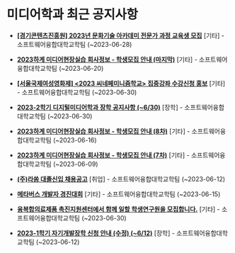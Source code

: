 # 미디어학과 최근 공지사항

* **[[경기콘텐츠진흥원] 2023년 문화기술 아카데미 전문가 과정 교육생 모집](https://media.ajou.ac.kr/media/board/board01.jsp?mode=view&amp;article_no=235649&amp;board_wrapper=%2Fmedia%2Fboard%2Fboard01.jsp&amp;pager.offset=0&amp;board_no=304)**
 [기타] - 소프트웨어융합대학교학팀 (~2023-06-28)

* **[2023하계 미디어현장실습 회사정보 - 학생모집 안내 (마지막)](https://media.ajou.ac.kr/media/board/board01.jsp?mode=view&amp;article_no=235588&amp;board_wrapper=%2Fmedia%2Fboard%2Fboard01.jsp&amp;pager.offset=0&amp;board_no=304)**
 [기타] - 소프트웨어융합대학교학팀 (~2023-06-20)

* **[[서울국제여성영화제] &lt;2023 씨네페미니즘학교&gt; 집중강좌 수강신청 홍보](https://media.ajou.ac.kr/media/board/board01.jsp?mode=view&amp;article_no=235587&amp;board_wrapper=%2Fmedia%2Fboard%2Fboard01.jsp&amp;pager.offset=0&amp;board_no=304)**
 [기타] - 소프트웨어융합대학교학팀 (~2023-06-30)

* **[2023-2학기 디지털미디어학과 장학 공지사항 (~6/30)﻿](https://media.ajou.ac.kr/media/board/board01.jsp?mode=view&amp;article_no=235563&amp;board_wrapper=%2Fmedia%2Fboard%2Fboard01.jsp&amp;pager.offset=0&amp;board_no=304)**
 [장학] - 소프트웨어융합대학교학팀 (~2023-06-30)

* **[2023하계 미디어현장실습 회사정보 - 학생모집 안내 (8차)](https://media.ajou.ac.kr/media/board/board01.jsp?mode=view&amp;article_no=235526&amp;board_wrapper=%2Fmedia%2Fboard%2Fboard01.jsp&amp;pager.offset=0&amp;board_no=304)**
 [기타] - 소프트웨어융합대학교학팀 (~2023-06-16)

* **[2023하계 미디어현장실습 회사정보 - 학생모집 안내 (7차)](https://media.ajou.ac.kr/media/board/board01.jsp?mode=view&amp;article_no=235463&amp;board_wrapper=%2Fmedia%2Fboard%2Fboard01.jsp&amp;pager.offset=0&amp;board_no=304)**
 [기타] - 소프트웨어융합대학교학팀 (~2023-06-09)

* **[(주)라쏨 대졸신입 채용공고](https://media.ajou.ac.kr/media/board/board01.jsp?mode=view&amp;article_no=235454&amp;board_wrapper=%2Fmedia%2Fboard%2Fboard01.jsp&amp;pager.offset=0&amp;board_no=304)**
 [취업] - 소프트웨어융합대학교학팀 (~2023-06-12)

* **[메타버스 개발자 경진대회](https://media.ajou.ac.kr/media/board/board01.jsp?mode=view&amp;article_no=235407&amp;board_wrapper=%2Fmedia%2Fboard%2Fboard01.jsp&amp;pager.offset=0&amp;board_no=304)**
 [기타] - 소프트웨어융합대학교학팀 (~2023-06-15)

* **[융복합의료제품 촉진지원센터에서 함께 일할 학생연구원을 모집합니다.](https://media.ajou.ac.kr/media/board/board01.jsp?mode=view&amp;article_no=235396&amp;board_wrapper=%2Fmedia%2Fboard%2Fboard01.jsp&amp;pager.offset=0&amp;board_no=304)**
 [기타] - 소프트웨어융합대학교학팀 (~2023-06-30)

* **[2023-1학기 자기개발장학 신청 안내 (수정) (~6/12)﻿](https://media.ajou.ac.kr/media/board/board01.jsp?mode=view&amp;article_no=235393&amp;board_wrapper=%2Fmedia%2Fboard%2Fboard01.jsp&amp;pager.offset=0&amp;board_no=304)**
 [장학] - 소프트웨어융합대학교학팀 (~2023-06-12)
